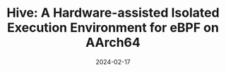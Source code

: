 ---
title: "Hive: A Hardware-assisted Isolated Execution Environment for eBPF on AArch64"
collection: publications
category: conferences
# permalink: /publication/2024-06-hive
# excerpt: 'This paper is about fixing template issue #693.'
date: 2024-02-17
venue: 'USENIX Security 2024'
paperurl: 'https://patrickphzhang.github.io/files/hive.pdf'
slidesurl: 'http://patrickphzhang.github.io/files/hive_slides.pdf'
citation: 'Peihua Zhang, Chenggang Wu, Xiangyu Meng, Yinqian Zhang, Mingfan Peng, Shiyang Zhang, Bing Hu, Mengyao Xie, Yuanming Lai, Yan Kang, and Zhe Wang. In Proceedings of the 33rd USENIX Security Symposium (Security 2024). PHILADELPHIA, PA, USA, August 2024.'
---